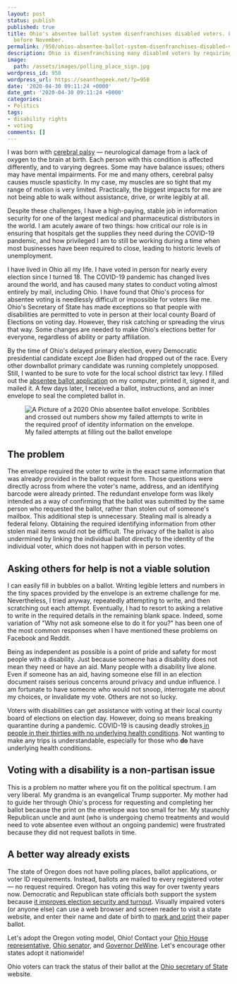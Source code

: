 ```yaml
---
layout: post
status: publish
published: true
title: Ohio's absentee ballot system disenfranchises disabled voters. Let's fix that
  before November.
permalink: /950/ohios-absentee-ballot-system-disenfranchises-disabled-voters-lets-fix-that-before-november
description: Ohio is disenfranchising many disabled voters by requiring the same voter ID information multiple times. Oregon-style mail-in voting is better for everyone.
image:
  path: /assets/images/polling_place_sign.jpg
wordpress_id: 950
wordpress_url: https://seanthegeek.net/?p=950
date: '2020-04-30 09:11:24 +0000'
date_gmt: '2020-04-30 09:11:24 +0000'
categories:
- Politics
tags:
- disability rights
- voting
comments: []
---
```

<p><!-- wp:paragraph --></p>
<p>I was born with <a rel="noreferrer noopener" href="https://www.mayoclinic.org/diseases-conditions/cerebral-palsy/symptoms-causes/syc-20353999" target="_blank">cerebral palsy</a> &mdash; neurological damage from a lack of oxygen to the brain at birth. Each person with this condition is affected differently, and to varying degrees. Some may have balance issues; others may have mental impairments. For me and many others, cerebral palsy causes muscle spasticity. In my case, my muscles are so tight that my range of motion is very limited. Practically, the biggest impacts for me are not being able to walk without assistance, drive, or write legibly at all.</p>
<p><!-- /wp:paragraph --></p>
<p><!-- wp:paragraph --></p>
<p>Despite these challenges, I have a high-paying, stable job in information security for one of the largest medical and pharmaceutical distributors in the world. I am acutely aware of two things: how critical our role is in ensuring that hospitals get the supplies they need during the COVID-19 pandemic, and how privileged I am to still be working during a time when most businesses have been required to close, leading to historic levels of unemployment.</p>
<p><!-- /wp:paragraph --></p>
<p><!-- wp:paragraph --></p>
<p>I have lived in Ohio all my life. I have voted in person for nearly every election since I turned 18. The COVID-19 pandemic has changed lives around the world, and has caused many states to conduct voting almost entirely by mail, including Ohio. I have found that Ohio's process for absentee voting is needlessly difficult or impossible for voters like me. Ohio's Secretary of State has made exceptions so that people with disabilities are permitted to vote in person at their local county Board of Elections on voting day. However, they risk catching or spreading the virus that way. Some changes are needed to make Ohio's elections better for everyone, regardless of ability or party affiliation.</p>
<p><!-- /wp:paragraph --></p>
<p><!-- wp:tadv/classic-paragraph --></p>
<p><!--more--></p>
<p><!-- /wp:tadv/classic-paragraph --></p>
<p><!-- wp:paragraph --></p>
<p>By the time of Ohio's delayed primary election, every Democratic presidential candidate except Joe Biden had dropped out of the race. Every other downballot primary candidate was running completely unopposed. Still, I wanted to be sure to vote for the local school district tax levy. I filled out the <a rel="noreferrer noopener" href="https://www.boe.ohio.gov/comoh/Absentee_Request_11-A.pdf" target="_blank">absentee ballot application</a> on my computer, printed it, signed it, and mailed it. A few days later, I received a ballot, instructions, and an inner envelope to seal the completed ballot in.</p>
<p><!-- /wp:paragraph --></p>
<p><!-- wp:image {"id":952,"sizeSlug":"large"} --></p>
<figure class="wp-block-image size-large"><img src="/assets/images/ohio_2020_absentee_envelope-1024x575.jpg" alt="A Picture of a 2020 Ohio absentee ballot envelope. Scribbles and crossed out numbers show my failed attempts to write in the required proof of identity information on the envelope." class="wp-image-952"/><br />
<figcaption>My failed attempts at filling out the ballot envelope</figcaption>
</figure>
<p><!-- /wp:image --></p>
<p><!-- wp:heading --></p>
<h2>The problem</h2>
<p><!-- /wp:heading --></p>
<p><!-- wp:tadv/classic-paragraph --></p>
<p>The envelope required the voter to write in the exact same information that was already provided in the ballot request form. Those questions were directly across from where the voter's name, address, and an identifying barcode were already printed. The redundant envelope form was likely intended as a way of confirming that the ballot was submitted by the same person who requested the ballot, rather than stolen out of someone's mailbox. This additional step is unnecessary. Stealing mail is already a federal felony. Obtaining the required identifying information from other stolen mail items would not be difficult. The privacy of the ballot is also undermined by linking the individual ballot directly to the identity of the individual voter, which does not happen with in person votes.</p>
<p><!-- /wp:tadv/classic-paragraph --></p>
<p><!-- wp:heading --></p>
<h2>Asking others for help is not a viable solution</h2>
<p><!-- /wp:heading --></p>
<p><!-- wp:paragraph --></p>
<p>I can easily fill in bubbles on a ballot. Writing legible letters and numbers in the tiny spaces provided by the envelope is an extreme challenge for me. Nevertheless, I tried anyway, repeatedly attempting to write, and then scratching out each attempt. Eventually, I had to resort to asking a relative to write in the required details in the remaining blank space. Indeed, some variation of "Why not ask someone else to do it for you?" has been one of the most common responses when I have mentioned these problems on Facebook and Reddit.</p>
<p><!-- /wp:paragraph --></p>
<p><!-- wp:paragraph --></p>
<p>Being as independent as possible is a point of pride and safety for most people with a disability. Just because someone has a disability does not mean they need or have an aid. Many people with a disability live alone. Even if someone has an aid, having someone else fill in an election document raises serious concerns around privacy and undue influence. I am fortunate to have someone who would not snoop, interrogate me about my choices, or invalidate my vote. Others are not so lucky. </p>
<p><!-- /wp:paragraph --></p>
<p><!-- wp:paragraph --></p>
<p>Voters with disabilities can get assistance with voting at their local county board of elections on election day. However, doing so means breaking quarantine during a pandemic. COVID-19 is causing deadly strokes<a rel="noreferrer noopener" href="https://www.washingtonpost.com/health/2020/04/24/strokes-coronavirus-young-patients/" target="_blank"> in people in their thirties with no underlying health conditions</a>. Not wanting to make any trips is understandable, especially for those who <strong>do</strong> have underlying health conditions.</p>
<p><!-- /wp:paragraph --></p>
<p><!-- wp:heading --></p>
<h2>Voting with a disability is a non-partisan issue</h2>
<p><!-- /wp:heading --></p>
<p><!-- wp:paragraph --></p>
<p>This is a problem no matter where you fit on the political spectrum. I am very liberal. My grandma is an evangelical Trump supporter. My mother had to guide her through Ohio's process for requesting and completing her ballot because the print on the envelope was too small for her. My staunchly Republican uncle and aunt (who is undergoing chemo treatments and would need to vote absentee even without an ongoing pandemic) were frustrated because they did not request ballots in time. </p>
<p><!-- /wp:paragraph --></p>
<p><!-- wp:heading --></p>
<h2>A better way already exists</h2>
<p><!-- /wp:heading --></p>
<p><!-- wp:paragraph --></p>
<p>The state of Oregon does not have polling places, ballot applications, or voter ID requirements. Instead, ballots are mailed to every registered voter &mdash; no request required. Oregon has voting this way for over twenty years now. Democratic and Republican state officials both support the system because <a rel="noreferrer noopener" href="https://www.nbcnews.com/politics/elections/you-can-t-hack-paper-how-oregon-fights-election-meddling-n930481" target="_blank">it improves election security and turnout</a>. Visually impaired voters (or anyone else) can use a web browser and screen reader to visit a state website, and enter their name and date of birth to <a rel="noreferrer noopener" href="https://sos.oregon.gov/voting/Pages/instructions-disabilities.aspx" target="_blank">mark and print</a> their paper ballot. </p>
<p><!-- /wp:paragraph --></p>
<p><!-- wp:paragraph --></p>
<p>Let's adopt the Oregon voting model, Ohio! Contact your <a rel="noreferrer noopener" href="http://www.ohiohouse.gov/members/district-map" target="_blank">Ohio House representative</a>, <a href="https://www.ohiosenate.gov/senators/district-map" target="_blank" rel="noreferrer noopener">Ohio senator</a>, and <a href="https://governor.ohio.gov/wps/portal/gov/governor/">Governor DeWine</a>.  Let's encourage other states adopt it nationwide!</p>
<p><!-- /wp:paragraph --></p>
<p><!-- wp:paragraph --></p>
<p>Ohio voters can track the status of their ballot at the <a href="https://www.ohiosos.gov/elections/voters/toolkit/ballot-tracking/" target="_blank" rel="noreferrer noopener">Ohio secretary of State</a> website.</p>
<p><!-- /wp:paragraph --></p>
